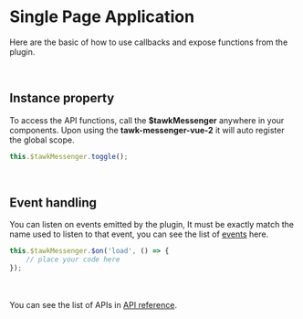 # Single Page Application
Here are the basic of how to use callbacks and expose functions from the plugin.

<br/>

## Instance property
To access the API functions, call the **$tawkMessenger** anywhere in your components. Upon using
the **tawk-messenger-vue-2** it will auto register the global scope.

```js
this.$tawkMessenger.toggle();
```

<br/>

## Event handling
You can listen on events emitted by the plugin, It must be exactly match the name used to listen
to that event, you can see the list of [events](api-reference.md) here.

```js
this.$tawkMessenger.$on('load', () => {
    // place your code here
});
```

<br/><br/>
You can see the list of APIs in [API reference](api-reference.md).